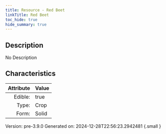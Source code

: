 ```yaml
---
title: Resource - Red Beet
linkTitle: Red Beet
toc_hide: true
hide_summary: true
---
```


## Description
No Description

## Characteristics

| Attribute      | Value |
|--------:|:------|
|Edible:|true|
|Type:|Crop|
|Form:|Solid|
 



    

Version: pre-3.9.0 Generated on: 2024-12-28T22:56:23.2942481
{.small }

